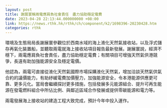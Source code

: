 ```yaml
---
layout: post
title: 謝展寰稱兩電應肩負社會責任　盡力協助穩定電費
date: 2023-04-28 22:13:44.000000000 +08:00
link: https://news.rthk.hk/rthk/ch/component/k2/1698396-20230428.htm
categories: rthk
---
```


環境及生態局局長謝展寰參觀位於西南水域的海上液化天然氣接收站，以及浮式儲存再氣化裝置船，並聽取兩電就海上接收站項目報告最新發展。謝展寰說，經濟不穩下，兩電應肩負社會責任，盡力協助穩定電費；有關項目可增強天然氣供港競爭，長遠有助加強能源安全及穩定電價。

他認為，兩電可直接從液化天然氣國際巿場採購液化天然氣，增加洽談天然氣供氣合約的議價能力，有助紓緩電費加價壓力，加強能源安全，令本港能源供應更可靠、更多元化。當局會繼續探討更多措施，包括發展多元能源組合、提升可再生能源在發電燃料組合中所佔比例、與鄰近區域合作發展或提供零碳能源和電力等。

兩電發展海上接收站的建造工程大致完成，預計今年中投入運作。
